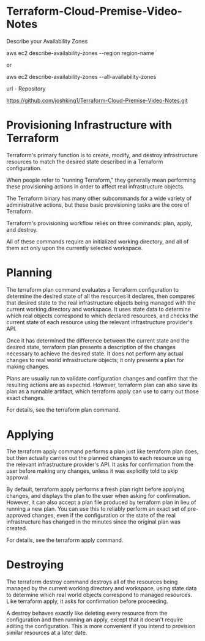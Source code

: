 # Terraform-Cloud-Premise-Video-Notes

Describe your Availability Zones

aws ec2 describe-availability-zones --region region-name 

or 

aws ec2 describe-availability-zones --all-availability-zones

url - Repository 

https://github.com/joshking1/Terraform-Cloud-Premise-Video-Notes.git

# Provisioning Infrastructure with Terraform

Terraform's primary function is to create, modify, and destroy infrastructure resources to match the desired state described in a Terraform configuration.

When people refer to "running Terraform," they generally mean performing these provisioning actions in order to affect real infrastructure objects. 

The Terraform binary has many other subcommands for a wide variety of administrative actions, but these basic provisioning tasks are the core of Terraform.

Terraform's provisioning workflow relies on three commands: plan, apply, and destroy. 

All of these commands require an initialized working directory, and all of them act only upon the currently selected workspace.

# Planning

The terraform plan command evaluates a Terraform configuration to determine the desired state of all the resources it declares, then compares that desired state to the real infrastructure objects being managed with the current working directory and workspace. It uses state data to determine which real objects correspond to which declared resources, and checks the current state of each resource using the relevant infrastructure provider's API.

Once it has determined the difference between the current state and the desired state, terraform plan presents a description of the changes necessary to achieve the desired state. It does not perform any actual changes to real world infrastructure objects; it only presents a plan for making changes.

Plans are usually run to validate configuration changes and confirm that the resulting actions are as expected. However, terraform plan can also save its plan as a runnable artifact, which terraform apply can use to carry out those exact changes.

For details, see the terraform plan command.

# Applying

The terraform apply command performs a plan just like terraform plan does, but then actually carries out the planned changes to each resource using the relevant infrastructure provider's API. It asks for confirmation from the user before making any changes, unless it was explicitly told to skip approval.

By default, terraform apply performs a fresh plan right before applying changes, and displays the plan to the user when asking for confirmation. However, it can also accept a plan file produced by terraform plan in lieu of running a new plan. You can use this to reliably perform an exact set of pre-approved changes, even if the configuration or the state of the real infrastructure has changed in the minutes since the original plan was created.

For details, see the terraform apply command.

# Destroying

The terraform destroy command destroys all of the resources being managed by the current working directory and workspace, using state data to determine which real world objects correspond to managed resources. Like terraform apply, it asks for confirmation before proceeding.

A destroy behaves exactly like deleting every resource from the configuration and then running an apply, except that it doesn't require editing the configuration. This is more convenient if you intend to provision similar resources at a later date.
